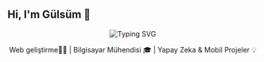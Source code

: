 ## Hi, I'm Gülsüm 👋

<!-- Etkileşimli yazı (Typing SVG) -->
<p align="center">
  <img src="https://readme-typing-svg.herokuapp.com?font=Fira+Code&duration=3000&pause=1000&color=F78A1D&center=true&vCenter=true&width=435&lines=Merhaba%2C+Ben+G%C3%BCls%C3%BCm+S%C3%BCmer!;Bilgisayar+M%C3%BChendisi;Web+Geli%C5%9Ftirici+%7C+Yapay+Zeka+Merakl%C4%B1s%C4%B1" alt="Typing SVG" />
</p>

<!-- Kısa tanıtım cümlesi -->
<p align="center">
  Web geliştirme👩‍💻 | Bilgisayar Mühendisi 🎓 | Yapay Zeka & Mobil Projeler 💡
</p>

